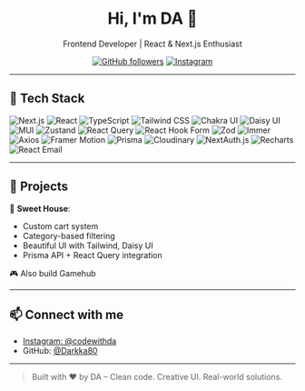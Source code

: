 <h1 align="center">Hi, I'm DA 👋</h1>
<p align="center">
  Frontend Developer | React & Next.js Enthusiast  
</p>

<p align="center">
  <a href="https://github.com/Darkka80"><img src="https://img.shields.io/github/followers/Darkka80?style=social" alt="GitHub followers"></a>
  <a href="https://instagram.com/code_withda"><img src="https://img.shields.io/badge/-Instagram-E4405F?style=flat&logo=instagram&logoColor=white" alt="Instagram"></a>
</p>

---

## 🚀 Tech Stack

![Next.js](https://img.shields.io/badge/-Next.js-000000?style=flat&logo=nextdotjs&logoColor=white)
![React](https://img.shields.io/badge/-React-61DAFB?style=flat&logo=react&logoColor=white)
![TypeScript](https://img.shields.io/badge/-TypeScript-3178C6?style=flat&logo=typescript&logoColor=white)
![Tailwind CSS](https://img.shields.io/badge/-TailwindCSS-38B2AC?style=flat&logo=tailwind-css&logoColor=white)
![Chakra UI](https://img.shields.io/badge/-Chakra_UI-319795?style=flat&logo=chakraui&logoColor=white)
![Daisy UI](https://img.shields.io/badge/-Daisy_UI-F6AD55?style=flat&logo=daisyui&logoColor=white)
![MUI](https://img.shields.io/badge/-MUI-007FFF?style=flat&logo=mui&logoColor=white)
![Zustand](https://img.shields.io/badge/-Zustand-000000?style=flat&logo=react&logoColor=white)
![React Query](https://img.shields.io/badge/-React_Query-FF4154?style=flat&logo=react-query&logoColor=white)
![React Hook Form](https://img.shields.io/badge/-React_Hook_Form-EC5990?style=flat&logo=reacthookform&logoColor=white)
![Zod](https://img.shields.io/badge/-Zod-0B0B0B?style=flat&logo=zod&logoColor=white)
![Immer](https://img.shields.io/badge/-Immer-00A8E8?style=flat)
![Axios](https://img.shields.io/badge/-Axios-5A29E4?style=flat)
![Framer Motion](https://img.shields.io/badge/-Framer_Motion-E10098?style=flat&logo=framer)
![Prisma](https://img.shields.io/badge/-Prisma-2D3748?style=flat&logo=prisma&logoColor=white)
![Cloudinary](https://img.shields.io/badge/-Cloudinary-3448C5?style=flat&logo=cloudinary&logoColor=white)
![NextAuth.js](https://img.shields.io/badge/-NextAuth.js-3C3C3C?style=flat&logo=next.js&logoColor=white)
![Recharts](https://img.shields.io/badge/-Recharts-FF4500?style=flat)
![React Email](https://img.shields.io/badge/-React_Email-0A66C2?style=flat)

---

## 📂 Projects

🧁 **Sweet House**:
- Custom cart system
- Category-based filtering
- Beautiful UI with Tailwind, Daisy UI
- Prisma API + React Query integration

🎮 Also build Gamehub

---

## 📫 Connect with me

- [Instagram: @codewithda](https://instagram.com/code_withda)
- GitHub: [@Darkka80](https://github.com/Darkka80)

---

> Built with ❤️ by DA – Clean code. Creative UI. Real-world solutions.
